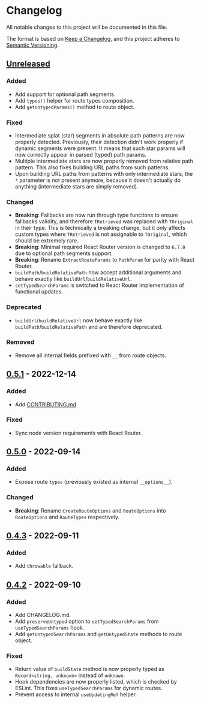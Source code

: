# Changelog

All notable changes to this project will be documented in this file.

The format is based on [Keep a Changelog](https://keepachangelog.com/en/1.0.0/),
and this project adheres to [Semantic Versioning](https://semver.org/spec/v2.0.0.html).

## [Unreleased]

### Added

-   Add support for optional path segments.
-   Add `types()` helper for route types composition.
-   Add `getUntypedParams()` method to route object.

### Fixed

-   Intermediate splat (star) segments in absolute path patterns are now properly detected. Previously, their detection didn't work properly if dynamic segments were present. It means that such star params will now correctly appear in parsed (typed) path params.
-   Multiple intermediate stars are now properly removed from relative path pattern. This also fixes building URL paths from such patterns.
-   Upon building URL paths from patterns with only intermediate stars, the `*` parameter is not present anymore, because it doesn't actually do anything (intermediate stars are simply removed).

### Changed

-   **Breaking**: Fallbacks are now run through type functions to ensure fallbacks validity, and therefore `TRetrieved` was replaced with `TOriginal` in their type. This is technically a breaking change, but it only affects custom types where `TRetrieved` is not assignable to `TOriginal`, which should be extremely rare.
-   **Breaking**: Minimal required React Router version is changed to `6.7.0` due to optional path segments support.
-   **Breaking**: Rename `ExtractRouteParams` to `PathParam` for parity with React Router.
-   `buildPath`/`buildRelativePath` now accept additional arguments and behave exactly like `buildUrl`/`buildRelativeUrl`.
-   `setTypedSearchParams` is switched to React Router implementation of functional updates.

### Deprecated

-   `buildUrl`/`buildRelativeUrl` now behave exactly like `buildPath`/`buildRelativePath` and are therefore deprecated.

### Removed

-   Remove all internal fields prefixed with `__` from route objects.

## [0.5.1] - 2022-12-14

### Added

-   Add [CONTRIBUTING.md](./CONTRIBUTING.md)

### Fixed

-   Sync node version requirements with React Router.

## [0.5.0] - 2022-09-14

### Added

-   Expose route `types` (previously existed as internal `__options__`).

### Changed

-   **Breaking**: Rename `CreateRouteOptions` and `RouteOptions` into `RouteOptions` and `RouteTypes` respectively.

## [0.4.3] - 2022-09-11

### Added

-   Add `throwable` fallback.

## [0.4.2] - 2022-09-10

### Added

-   Add CHANGELOG.md.
-   Add `preserveUntyped` option to `setTypedSearchParams` from `useTypedSearchParams` hook.
-   Add `getUntypedSearchParams` and `getUntypedState` methods to route object.

### Fixed

-   Return value of `buildState` method is now properly typed as `Record<string, unknown>` instead of `unknown`.
-   Hook dependencies are now properly listed, which is checked by ESLint. This fixes `useTypedSearchParams` for dynamic routes.
-   Prevent access to internal `useUpdatingRef` helper.

[unreleased]: https://github.com/fenok/react-router-typesafe-routes/tree/dev
[0.5.1]: https://github.com/fenok/react-router-typesafe-routes/tree/v0.5.1
[0.5.0]: https://github.com/fenok/react-router-typesafe-routes/tree/v0.5.0
[0.4.3]: https://github.com/fenok/react-router-typesafe-routes/tree/v0.4.3
[0.4.2]: https://github.com/fenok/react-router-typesafe-routes/tree/v0.4.2
